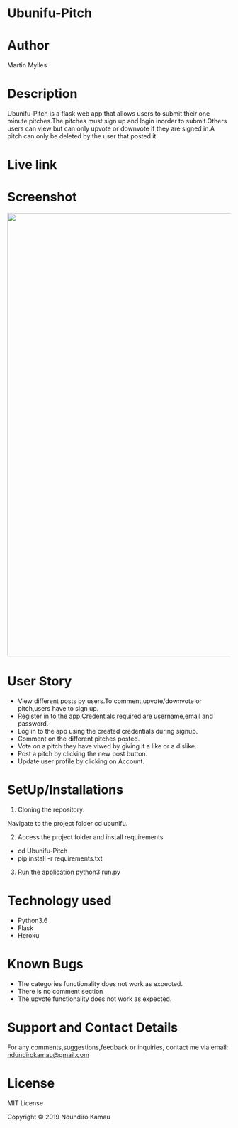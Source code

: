# Ubunifu-Pitch

# Author 
Martin Mylles

# Description 
Ubunifu-Pitch is a flask web app that allows users to submit their one minute pitches.The pitches must sign up and login inorder to submit.Others users can view but can only upvote or downvote if they are signed in.A pitch can only be deleted by the user that posted it.

# Live link

# Screenshot

<img src="" width="1000">

# User Story

* View different posts by users.To comment,upvote/downvote or pitch,users have to sign up.
* Register in to the app.Credentials required are username,email and password.
* Log in to the app using  the created credentials during signup.
* Comment on the different pitches posted.
* Vote on a pitch they have viwed by giving it a like or a dislike.
* Post a pitch by clicking the new post button.
* Update user profile by clicking on Account.


# SetUp/Installations

1. Cloning the repository:



Navigate to the project folder
cd ubunifu.

2. Access the project  folder and install requirements
* cd Ubunifu-Pitch
* pip install -r requirements.txt

3. Run the application
python3 run.py 

# Technology used
* Python3.6
* Flask
* Heroku


# Known Bugs
* The categories functionality does not work as expected.
* There is no comment section
* The upvote functionality does not work as expected.

# Support and Contact Details
For any comments,suggestions,feedback or inquiries, contact me via email: ndundirokamau@gmail.com

# License
MIT License

Copyright © 2019 Ndundiro Kamau
